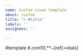 ```yaml
---
name: Custom issue template
about: custom
title: "> #title"
labels: ''
assignees: ''

---
```


<!--/~/m2/adob.io=re:-->
#template
 #.cont10,**\~[ref[=vitals]
